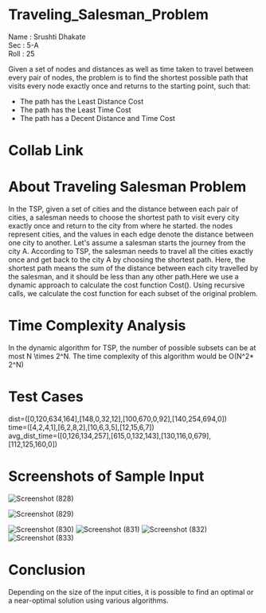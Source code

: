 # Traveling_Salesman_Problem
Name : Srushti Dhakate <br>
Sec : 5-A<br>
Roll : 25<br>



Given a set of nodes and distances as well as time taken to travel between every pair of nodes, the problem is to find
the shortest possible path that visits every node exactly once and returns to the starting point, such that:
<ul>
    <li>
        The path has the Least Distance Cost
    </li>
    <li>The path has the Least Time Cost</li>
    <li>
        The path has a Decent Distance and Time Cost
    </li>
</ul>

<h1>Collab Link </h1>
<link rel="stylesheet" href="https://colab.research.google.com/drive/1Q-WyCYDrN8HrRW0vft_kFBEFRAo92m_m?usp=sharing">

<H1>About Traveling Salesman Problem</H1>
    

In the TSP, given a set of cities and the distance between each pair of cities, a salesman needs to choose the
shortest path to visit every city exactly once and return to the city from where he started.
the nodes represent cities, and the values in each edge denote the distance between one city to another. Let's
assume a salesman starts the journey from the city A. According to TSP, the salesman needs to travel all the
cities exactly once and get back to the city A by choosing the shortest path. Here, the shortest path means the sum of the distance between each city travelled by the salesman, and it should be less than any other path.Here we use a
dynamic approach to calculate the cost function Cost(). Using recursive calls, we calculate
the cost function for each subset of the original problem.

<H1>Time Complexity Analysis
</H1>
    

In the dynamic algorithm for TSP, the number of possible subsets can be at most N \times 2^N. The time complexity of this algorithm would be
O(N^2* 2^N)


<H1>Test Cases</H1>

dist=([0,120,634,164],[148,0,32,12],[100,670,0,92],[140,254,694,0]) <br>
time=([4,2,4,1],[6,2,8,2],[10,6,3,5],[12,15,6,7])<br>
avg_dist_time=([0,126,134,257],[615,0,132,143],[130,116,0,679],[112,125,160,0])<br>

<H1>Screenshots of Sample Input</H1>

![Screenshot (828)](https://user-images.githubusercontent.com/86475735/193115200-e62c2824-b81c-472b-b7f7-f66ff27c96d0.png)

![Screenshot (829)](https://user-images.githubusercontent.com/86475735/193115224-b1f8fad4-7efb-4ebf-9776-c401bc0ac441.png)

![Screenshot (830)](https://user-images.githubusercontent.com/86475735/193115270-9cb4c757-6b7b-4826-b0f2-075b76b07b38.png)
![Screenshot (831)](https://user-images.githubusercontent.com/86475735/193115290-441734a8-9d1a-491c-b138-bf19a8ed98b3.png)
![Screenshot (832)](https://user-images.githubusercontent.com/86475735/193115315-325a4588-7ef1-4e15-a594-b81a10c31147.png)
![Screenshot (833)](https://user-images.githubusercontent.com/86475735/193115347-4bf41abc-4c37-4d8c-b177-22a0465ed3e9.png)

<H1>Conclusion</H1>
   




Depending on the size of the input cities, it is possible to find an optimal or a near-optimal solution using
various algorithms.
